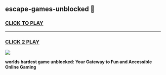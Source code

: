 
## escape-games-unblocked 👋
<h3>
<a href="https://premium.freeplayer.one?title=escape-games-unblocked&ref=14F">CLICK TO PLAY</a></h3>
<hr>

<h3>
<a href="https://premium.freeplayer.one?title=escape-games-unblocked&ref=14F">CLICK 2 PLAY</a>
  
</h3>

<a href="https://premium.freeplayer.one?title=escape-games-unblocked&ref=12F/"><img src="https://clearcache.store/games.png"></a>


**worlds hardest game unblocked: Your Gateway to Fun and Accessible Online Gaming**
